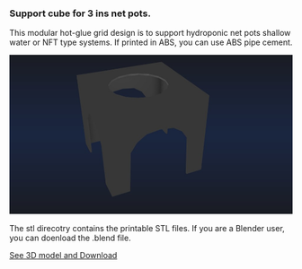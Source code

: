 ### Support cube for 3 ins net pots.
This modular hot-glue grid design is to support hydroponic net pots shallow water or NFT type systems.  If printed in ABS, you can use ABS pipe cement.

![alt text](https://github.com/WillWelker/3d-print/blob/master/hydro-cube/cube.jpg "Hydrocube")

The stl direcotry contains the printable STL files.  If you are a Blender user, you can doenload the .blend file. 

[See 3D model and Download](https://github.com/WillWelker/3d-print/blob/master/hydro-cube/stl/hydro-cube.stl)
